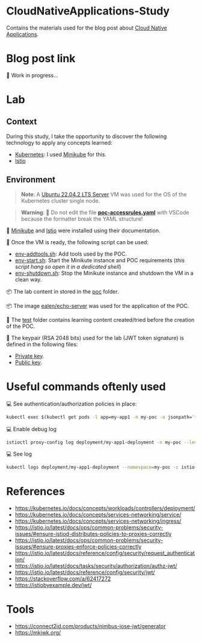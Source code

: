 # CloudNativeApplications-Study

Contains the materials used for the blog post about [Cloud Native Applications](https://aws.amazon.com/what-is/cloud-native/).

# Blog post link

🚧 Work in progress...

# Lab

## Context

During this study, I take the opportunity to discover the following technology to apply any concepts learned:

* [Kubernetes](https://kubernetes.io/): I used [Minikube](https://minikube.sigs.k8s.io/docs/) for this.
* [Istio](https://istio.io/)

## Environment

> **Note**: A [Ubuntu 22.04.2 LTS Server](https://ubuntu.com/download/server) VM was used for the OS of the Kubernetes cluster single node.

> **Warning**: 🚨 Do not edit the file **[poc-accessrules.yaml](poc/poc-accessrules.yaml)** with VSCode because the formatter break the YAML structure!

💬 [Minikube](https://minikube.sigs.k8s.io/docs/) and [Istio](https://istio.io/) were installed using their documentation.

📑 Once the VM is ready, the following script can be used:

* [env-addtools.sh](env-addtools.sh): Add tools used by the POC.
* [env-start.sh](env-start.sh): Start the Minikute instance and POC requirements (*this script hang so open it in a dedicated shell*)
* [env-shutdown.sh](env-shutdown.sh): Stop the Minikute instance and shutdown the VM in a clean way.

📦 The lab content in stored in the [poc](poc/) folder.

📦 The image [ealen/echo-server](https://hub.docker.com/r/ealen/echo-server) was used for the application of the POC.

🧪 The [test](tests/) folder contains learning content created/tried before the creation of the POC.

🔑 The keypair (RSA 2048 bits) used for the lab (JWT token signature) is defined in the following files:

* [Private key](poc/rsa-2048-private.jwks.json).
* [Public key](poc/rsa-2048-public.jwks.json).

# Useful commands oftenly used

💻 See authentication/authorization policies in place:

```bash
kubectl exec $(kubectl get pods -l app=my-app1 -n my-poc -o jsonpath='{.items[0].metadata.name}') -n my-poc -c istio-proxy -- pilot-agent request GET config_dump
```

💻 Enable debug log

```bash
istioctl proxy-config log deployment/my-app1-deployment -n my-poc --level "rbac:debug"
```

💻 See log

```bash
kubectl logs deployment/my-app1-deployment --namespace=my-poc -c istio-proxy
```

# References

* <https://kubernetes.io/docs/concepts/workloads/controllers/deployment/>
* <https://kubernetes.io/docs/concepts/services-networking/service/>
* <https://kubernetes.io/docs/concepts/services-networking/ingress/>
* <https://istio.io/latest/docs/ops/common-problems/security-issues/#ensure-istiod-distributes-policies-to-proxies-correctly>
* <https://istio.io/latest/docs/ops/common-problems/security-issues/#ensure-proxies-enforce-policies-correctly>
* <https://istio.io/latest/docs/reference/config/security/request_authentication/>
* <https://istio.io/latest/docs/tasks/security/authorization/authz-jwt/>
* <https://istio.io/latest/docs/reference/config/security/jwt/>
* <https://stackoverflow.com/a/62417272>
* <https://istiobyexample.dev/jwt/>

# Tools

* <https://connect2id.com/products/nimbus-jose-jwt/generator>
* <https://mkjwk.org/>

